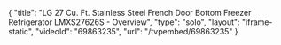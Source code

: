 {
    "title": "LG 27 Cu. Ft. Stainless Steel French Door Bottom Freezer Refrigerator LMXS27626S - Overview",
    "type": "solo",
    "layout": "iframe-static",
    "videoId": "69863235",
    "url": "\/tvpembed\/69863235"
}